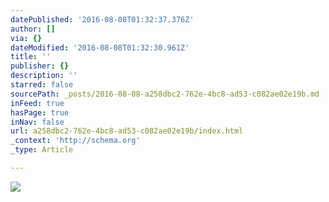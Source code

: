 ```yaml
---
datePublished: '2016-08-08T01:32:37.376Z'
author: []
via: {}
dateModified: '2016-08-08T01:32:30.961Z'
title: ''
publisher: {}
description: ''
starred: false
sourcePath: _posts/2016-08-08-a258dbc2-762e-4bc8-ad53-c082ae02e19b.md
inFeed: true
hasPage: true
inNav: false
url: a258dbc2-762e-4bc8-ad53-c082ae02e19b/index.html
_context: 'http://schema.org'
_type: Article

---
```

![](https://the-grid-user-content.s3-us-west-2.amazonaws.com/0368c711-7f43-45c4-8bd5-6f48304f6ede.png)